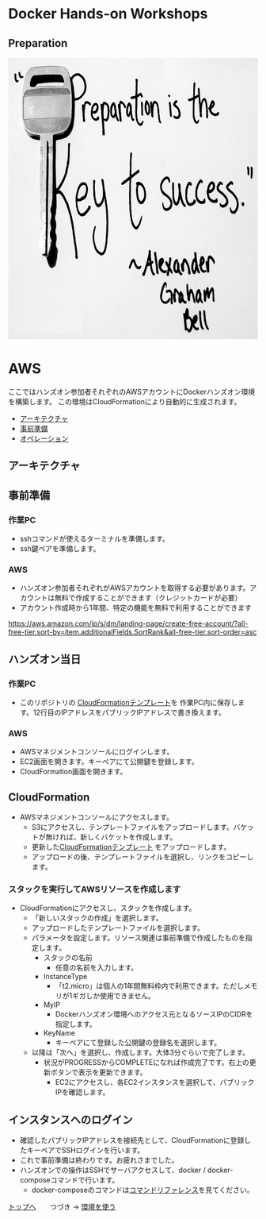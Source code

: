 # Docker Hands-on Workshops
## Preparation

<a><img src="images/preparation.jpg" width="878" height="567"></a>

AWS
================================
ここではハンズオン参加者それぞれのAWSアカウントにDockerハンズオン環境を構築します。
この環境はCloudFormationにより自動的に生成されます。

- [アーキテクチャ](#アーキテクチャ)
- [事前準備](#事前準備)
- [オペレーション](#オペレーション)


## アーキテクチャ

## 事前準備

### 作業PC

- sshコマンドが使えるターミナルを準備します。
- ssh鍵ペアを準備します。

### AWS

- ハンズオン参加者それぞれがAWSアカウントを取得する必要があります。アカウントは無料で作成することができます（クレジットカードが必要）
- アカウント作成時から1年間、特定の機能を無料で利用することができます

https://aws.amazon.com/jp/s/dm/landing-page/create-free-account/?all-free-tier.sort-by=item.additionalFields.SortRank&all-free-tier.sort-order=asc


## ハンズオン当日
### 作業PC

- このリポジトリの [CloudFormationテンプレート](AWS.CloudFormation/Docker.yml)を 作業PC内に保存します。12行目のIPアドレスをパブリックIPアドレスで書き換えます。



### AWS

- AWSマネジメントコンソールにログインします。
- EC2画面を開きます。キーペアにて公開鍵を登録します。
- CloudFormation画面を開きます。

## CloudFormation

- AWSマネジメントコンソールにアクセスします。
  - S3にアクセスし、テンプレートファイルをアップロードします。バケットが無ければ、新しくバケットを作成します。
  - 更新した[CloudFormationテンプレート](AWS.CloudFormation/Docker.yml) をアップロードします。
  - アップロードの後、テンプレートファイルを選択し、リンクをコピーします。

### スタックを実行してAWSリソースを作成します

- CloudFormationにアクセスし、スタックを作成します。
  - 「新しいスタックの作成」を選択します。
  - アップロードしたテンプレートファイルを選択します。
  - パラメータを設定します。リソース関連は事前準備で作成したものを指定します。
    - スタックの名前
      - 任意の名前を入力します。
    - InstanceType
      - 「t2.micro」は個人の1年間無料枠内で利用できます。ただしメモリが1ギガしか使用できません。
    - MyIP
      - Dockerハンズオン環境へのアクセス元となるソースIPのCIDRを指定します。
    - KeyName
      - キーペアにて登録した公開鍵の登録名を選択します。
  - 以降は「次へ」を選択し、作成します。大体3分ぐらいで完了します。
    - 状況がPROGRESSからCOMPLETEになれば作成完了です。右上の更新ボタンで表示を更新できます。
      - EC2にアクセスし、各EC2インスタンスを選択して、パブリックIPを確認します。

## インスタンスへのログイン

  - 確認したパブリックIPアドレスを接続先として、CloudFormationに登録したキーペアでSSHログインを行います。
  - これで事前準備は終わりです。お疲れさまでした。
  - ハンズオンでの操作はSSHでサーバアクセスして、docker / docker-composeコマンドで行います。
    - docker-composeのコマンドは[コマンドリファレンス](http://docs.docker.jp/compose/reference/toc.html)を見てください。

[トップへ](..)　　つづき → [環境を使う](/docker/002-UseImage/) 